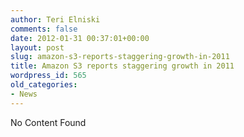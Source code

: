 ```yaml
---
author: Teri Elniski
comments: false
date: 2012-01-31 00:37:01+00:00
layout: post
slug: amazon-s3-reports-staggering-growth-in-2011
title: Amazon S3 reports staggering growth in 2011
wordpress_id: 565
old_categories:
- News
---
```


No Content Found

